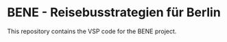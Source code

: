 # BENE - Reisebusstrategien für Berlin

This repository contains the VSP code for the BENE project.
